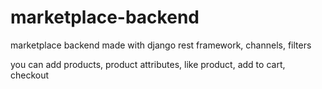 # marketplace-backend
marketplace backend made with django rest framework, channels, filters

you can add products, product attributes, like product, add to cart, checkout
